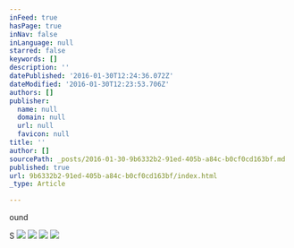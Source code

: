 ```yaml
---
inFeed: true
hasPage: true
inNav: false
inLanguage: null
starred: false
keywords: []
description: ''
datePublished: '2016-01-30T12:24:36.072Z'
dateModified: '2016-01-30T12:23:53.706Z'
authors: []
publisher:
  name: null
  domain: null
  url: null
  favicon: null
title: ''
author: []
sourcePath: _posts/2016-01-30-9b6332b2-91ed-405b-a84c-b0cf0cd163bf.md
published: true
url: 9b6332b2-91ed-405b-a84c-b0cf0cd163bf/index.html
_type: Article

---
```

ound

S
![](https://the-grid-user-content.s3-us-west-2.amazonaws.com/71a5ad36-4e62-4db4-bc0c-2530683ac95f.jpg)
![](https://the-grid-user-content.s3-us-west-2.amazonaws.com/61f70ba0-f57b-4ef9-ad6c-ef8c09f2a8cb.jpg)
![](https://the-grid-user-content.s3-us-west-2.amazonaws.com/864974b2-15e2-4a30-b5e1-e3d00eb22156.jpg)
![](https://the-grid-user-content.s3-us-west-2.amazonaws.com/c511be20-dd98-4c23-9d3c-d8ed9c019c5e.jpg)